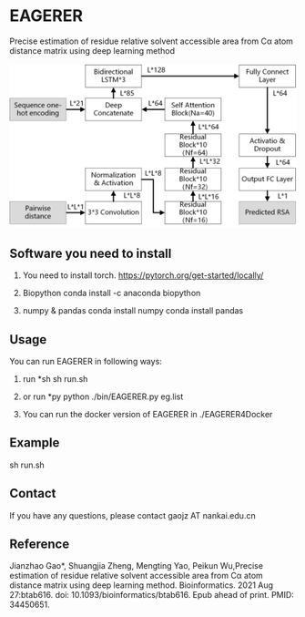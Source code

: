 # EAGERER
Precise estimation of residue relative solvent accessible area from Cα atom distance matrix using deep learning method 

![EAGERER](./models/eagerer.png)
## Software you need to install 
1. You need to install torch. 
https://pytorch.org/get-started/locally/

2. Biopython
conda install -c anaconda biopython

3. numpy  & pandas
conda install numpy
conda install pandas

## Usage
You can run EAGERER in following ways:
1. run *sh
sh run.sh 

2. or  run *py
python ./bin/EAGERER.py  eg.list

3. You can run the docker version of EAGERER in ./EAGERER4Docker


## Example

sh run.sh 

## Contact
If you have any questions, please contact gaojz AT nankai.edu.cn

## Reference
Jianzhao Gao*, Shuangjia Zheng, Mengting Yao, Peikun Wu,Precise estimation of residue relative solvent accessible area from Cα atom distance matrix using deep learning method. Bioinformatics. 2021 Aug 27:btab616. doi: 10.1093/bioinformatics/btab616. Epub ahead of print. PMID: 34450651.
